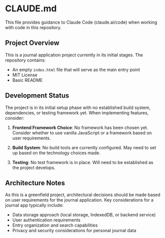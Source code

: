 # CLAUDE.md

This file provides guidance to Claude Code (claude.ai/code) when working with code in this repository.

## Project Overview

This is a journal application project currently in its initial stages. The repository contains:
- An empty `index.html` file that will serve as the main entry point
- MIT License
- Basic README

## Development Status

The project is in its initial setup phase with no established build system, dependencies, or testing framework yet. When implementing features, consider:

1. **Frontend Framework Choice**: No framework has been chosen yet. Consider whether to use vanilla JavaScript or a framework based on user requirements.

2. **Build System**: No build tools are currently configured. May need to set up based on the technology choices made.

3. **Testing**: No test framework is in place. Will need to be established as the project develops.

## Architecture Notes

As this is a greenfield project, architectural decisions should be made based on user requirements for the journal application. Key considerations for a journal app typically include:
- Data storage approach (local storage, IndexedDB, or backend service)
- User authentication requirements
- Entry organization and search capabilities
- Privacy and security considerations for personal journal data